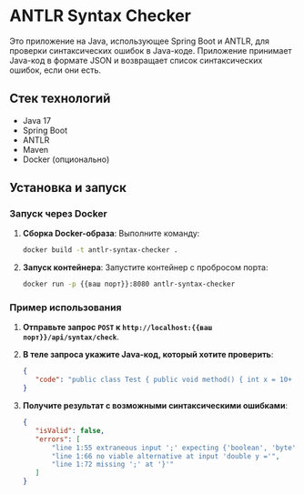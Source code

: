 # ANTLR Syntax Checker

Это приложение на Java, использующее Spring Boot и ANTLR, для проверки синтаксических ошибок в Java-коде. Приложение принимает Java-код в формате JSON и возвращает список синтаксических ошибок, если они есть.

## Стек технологий
- Java 17
- Spring Boot
- ANTLR
- Maven
- Docker (опционально)

## Установка и запуск

### Запуск через Docker

1. **Сборка Docker-образа**:
   Выполните команду:
   ```bash
   docker build -t antlr-syntax-checker .

2. **Запуск контейнера**:
   Запустите контейнер с пробросом порта:
   ```bash
   docker run -p {{ваш порт}}:8080 antlr-syntax-checker

### Пример использования
1. **Отправьте запрос ```POST``` к ```http://localhost:{{ваш порт}}/api/syntax/check```**.

2. **В теле запроса укажите Java-код, который хотите проверить**:
   ```json
   {
      "code": "public class Test { public void method() { int x = 10+ ; double y = 0.1 } }"
   }
3. **Получите результат с возможными синтаксическими ошибками**:
   ```json
   {
      "isValid": false,
      "errors": [
          "line 1:55 extraneous input ';' expecting {'boolean', 'byte', 'char', 'double', 'float', 'int', 'long', 'new', 'short', 'super', 'switch', 'this', 'void', 'module', 'open', 'requires', 'exports', 'opens', 'to', 'uses', 'provides', 'with', 'transitive', 'var', 'yield', 'record', 'sealed', 'permits', DECIMAL_LITERAL, HEX_LITERAL, OCT_LITERAL, BINARY_LITERAL, FLOAT_LITERAL, HEX_FLOAT_LITERAL, BOOL_LITERAL, CHAR_LITERAL, STRING_LITERAL, TEXT_BLOCK, 'null', '(', '<', '!', '~', '++', '--', '+', '-', '@', IDENTIFIER}",
          "line 1:66 no viable alternative at input 'double y ='",
          "line 1:72 missing ';' at '}'"
      ]
   }
